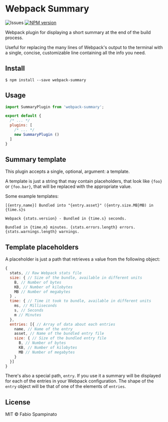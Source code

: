 # Webpack Summary

![Issues](https://img.shields.io/github/issues/fabiospampinato/webpack-summary.svg)
[![NPM version](https://img.shields.io/npm/v/webpack-summary.svg)](https://www.npmjs.com/package/webpack-summary)

Webpack plugin for displaying a short summary at the end of the build process.

Useful for replacing the many lines of Webpack's output to the terminal with a single, concise, customizable line containing all the info you need.

## Install

```shell
$ npm install --save webpack-summary
```

## Usage

```js
import SummaryPlugin from 'webpack-summary';

export default {
  /* ... */
  plugins: [
    /* ... */
    new SummaryPlugin ()
  ]
}
```

## Summary template

This plugin accepts a single, optional, argument: a template.

A template is just a string that may contain placeholders, that look like `{foo}` or `{foo.bar}`, that will be replaced with the appropriate value.

Some example templates:

`[{entry.name}] Bundled into "{entry.asset}" ({entry.size.MB}MB) in {time.s}s`

`Webpack {stats.version} - Bundled in {time.s} seconds.`

`Bundled in {time.m} minutes. {stats.errors.length} errors. {stats.warnings.length} warnings.`

## Template placeholders

A placeholder is just a path that retrieves a value from the following object:

```js
{
  stats, // Raw Webpack stats file
  size: { // Size of the bundle, available in different units
    B, // Number of bytes
    KB, // Number of kilobytes
    MB // Number of megabytes
  } ,
  time: { // Time it took to bundle, available in different units
    ms, // Milliseconds
    s, // Seconds
    m // Minutes
  },
  entries: [{ // Array of data about each entries
    name, // Name of the entry
    asset, // Name of the bundled entry file
    size: { // Size of the bundled entry file
      B, // Number of bytes
      KB, // Number of kilobytes
      MB // Number of megabytes
    }
  }]
}
```

There's also a special path, `entry`. If you use it a summary will be displayed for each of the entries in your Webpack configuration. The shape of the `entry` object will be that of one of the elements of `entries`.

## License

MIT © Fabio Spampinato

